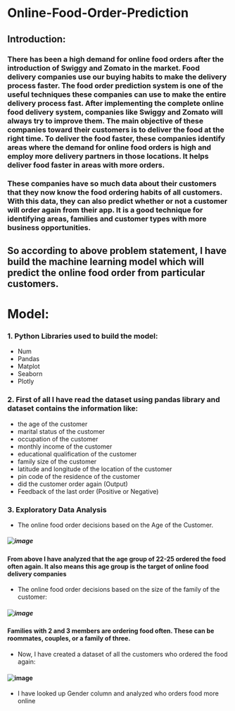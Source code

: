 # Online-Food-Order-Prediction

## Introduction: 

###                           There has been a high demand for online food orders after the introduction of Swiggy and Zomato in the market. Food delivery companies use our buying habits to make the delivery process faster. The food order prediction system is one of the useful techniques these companies can use to make the entire delivery process fast. After implementing the complete online food delivery system, companies like Swiggy and Zomato will always try to improve them. The main objective of these companies toward their customers is to deliver the food at the right time. To deliver the food faster, these companies identify areas where the demand for online food orders is high and employ more delivery partners in those locations. It helps deliver food faster in areas with more orders.  
###                           These companies have so much data about their customers that they now know the food ordering habits of all customers. With this data, they can also predict whether or not a customer will order again from their app. It is a good technique for identifying areas, families and customer types with more business opportunities.
## So according to above problem statement, I have build the machine learning model which will predict the online food order from particular customers.

# Model:

### 1. Python Libraries used to build the model:
- Num
- Pandas
- Matplot
- Seaborn
- Plotly

### 2. First of all I have read the dataset using pandas library and dataset contains the information like:
- the age of the customer
- marital status of the customer
- occupation of the customer
- monthly income of the customer
- educational qualification of the customer
- family size of the customer
- latitude and longitude of the location of the customer
- pin code of the residence of the customer
- did the customer order again (Output)
- Feedback of the last order (Positive or Negative)

### 3. Exploratory Data Analysis

- The online food order decisions based on the Age of the Customer.
##### ![image](https://user-images.githubusercontent.com/104545490/172817504-d1fe0258-5817-400f-a07b-43c6a45c38e5.png)
#### From above I have analyzed that the age group of 22-25 ordered the food often again. It also means this age group is the target of online food delivery companies

- The online food order decisions based on the size of the family of the customer:
##### ![image](https://user-images.githubusercontent.com/104545490/172818482-56b2fba4-3617-4efd-bbbd-15fc699506e0.png)
#### Families with 2 and 3 members are ordering food often. These can be roommates, couples, or a family of three.

- Now, I have created a dataset of all the customers who ordered the food again:
#### ![image](https://user-images.githubusercontent.com/104545490/172819299-76e6f69f-11fe-433b-8d08-6cbd9bc9bb4c.png)

- I have looked up Gender column and analyzed who orders food more online
#### 






